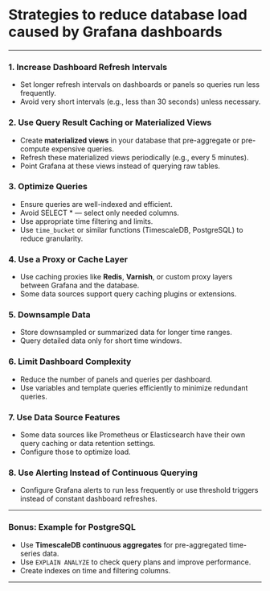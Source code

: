 # Strategies to reduce database load caused by Grafana dashboards

---

### 1. **Increase Dashboard Refresh Intervals**

* Set longer refresh intervals on dashboards or panels so queries run less frequently.
* Avoid very short intervals (e.g., less than 30 seconds) unless necessary.

### 2. **Use Query Result Caching or Materialized Views**

* Create **materialized views** in your database that pre-aggregate or pre-compute expensive queries.
* Refresh these materialized views periodically (e.g., every 5 minutes).
* Point Grafana at these views instead of querying raw tables.

### 3. **Optimize Queries**

* Ensure queries are well-indexed and efficient.
* Avoid SELECT \* — select only needed columns.
* Use appropriate time filtering and limits.
* Use `time_bucket` or similar functions (TimescaleDB, PostgreSQL) to reduce granularity.

### 4. **Use a Proxy or Cache Layer**

* Use caching proxies like **Redis**, **Varnish**, or custom proxy layers between Grafana and the database.
* Some data sources support query caching plugins or extensions.

### 5. **Downsample Data**

* Store downsampled or summarized data for longer time ranges.
* Query detailed data only for short time windows.

### 6. **Limit Dashboard Complexity**

* Reduce the number of panels and queries per dashboard.
* Use variables and template queries efficiently to minimize redundant queries.

### 7. **Use Data Source Features**

* Some data sources like Prometheus or Elasticsearch have their own query caching or data retention settings.
* Configure those to optimize load.

### 8. **Use Alerting Instead of Continuous Querying**

* Configure Grafana alerts to run less frequently or use threshold triggers instead of constant dashboard refreshes.

---

### Bonus: Example for PostgreSQL

* Use **TimescaleDB continuous aggregates** for pre-aggregated time-series data.
* Use `EXPLAIN ANALYZE` to check query plans and improve performance.
* Create indexes on time and filtering columns.

---
